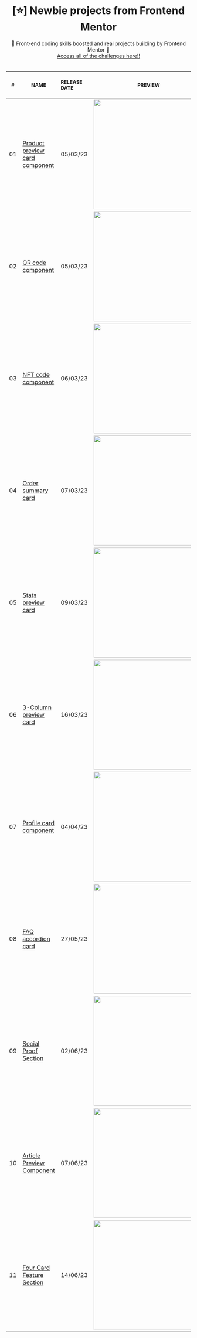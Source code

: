 <h1 align="center"> [⭐] Newbie projects from Frontend Mentor </h1>

<p align="center">
   🚀 Front-end coding skills boosted and real projects building by Frontend Mentor 🚀 <br>
    <a href="https://www.frontendmentor.io/challenges">Access all of the challenges here!!</a><br>
    <br><table>
    <thead>
        <tr>
            <th align="center">
                <img width="20" height="1"> 
                <p>
                    <small>#</small>
                </p>
            </th>
            <th align="center">
                <img width="300" height="1"> 
                <p> 
                    <small>
                        NAME
                    </small>
                </p>
            </th>
            <th align="left">
                <img width="140" height="1">
                <p align="left"> 
                    <small>
                    RELEASE DATE
                    </small>
                </p>
            </th>
            <th align="center">
                <img width="201" height="1">
                <p align="center"> 
                    <small>
                    PREVIEW
                    </small>
                </p>
            </th>
        </tr>
    </thead>
    <tbody>
        <tr>
            <td>01</td>
            <td><a href="https://github.com/DaviSoares-1/Frontend-Mentor--Challenges/tree/main/1%23Product-preview-card-component">Product preview card component </a></td>
            <td>05/03/23</td>
            <td align="center">
            <a href="https://github.com/DaviSoares-1/Frontend-Mentor--Challenges/tree/main/1%23Product-preview-card-component"><img width="300px" src="https://github.com/DaviSoares-1/Frontend-Mentor--Challenges/blob/main/1%23Product-preview-card-component/product-card-preview.jpg" /></a></td>
        </tr>
        <tr>
            <td>02</td>
            <td><a href="https://github.com/DaviSoares-1/Frontend-Mentor--Challenges/tree/main/2%23QR-code-component">QR code component </a></td>
            <td>05/03/23</td>
            <td align="center">
            <a href="https://github.com/DaviSoares-1/Frontend-Mentor--Challenges/tree/main/2%23QR-code-component"><img width="300px" src="https://github.com/DaviSoares-1/Frontend-Mentor--Challenges/blob/main/2%23QR-code-component/qrcode-preview.jpg" /></a></td>
        </tr>
        <tr>
            <td>03</td>
            <td><a href="https://github.com/DaviSoares-1/Frontend-Mentor--Challenges/tree/main/3%23NFT-preview-card-component">NFT code component </a></td>
            <td>06/03/23</td>
            <td align="center">
            <a href="https://github.com/DaviSoares-1/Frontend-Mentor--Challenges/tree/main/3%23NFT-preview-card-component"><img width="300px" src="https://github.com/DaviSoares-1/Frontend-Mentor--Challenges/blob/main/3%23NFT-preview-card-component/NFT-card-preview.jpg" /></a></td>
        </tr>
        <tr>
            <td>04</td>
            <td><a href="https://github.com/DaviSoares-1/Frontend-Mentor--Challenges/tree/main/4%23Order-summary-component">Order summary card </a></td>
            <td>07/03/23</td>
            <td align="center">
            <a href="https://github.com/DaviSoares-1/Frontend-Mentor--Challenges/tree/main/4%23Order-summary-component"><img width="300px" src="https://github.com/DaviSoares-1/Frontend-Mentor--Challenges/blob/main/4%23Order-summary-component/order-summary-preview.jpg" /></a></td>
        </tr>
        <tr>
            <td>05</td>
            <td><a href="https://github.com/DaviSoares-1/Frontend-Mentor--Challenges/tree/main/5%23Stats-preview-card-component">Stats preview card </a></td>
            <td>09/03/23</td>
            <td align="center">
            <a href="https://github.com/DaviSoares-1/Frontend-Mentor--Challenges/tree/main/5%23Stats-preview-card-component"><img width="300px" src="https://github.com/DaviSoares-1/Frontend-Mentor--Challenges/blob/main/5%23Stats-preview-card-component/stats-card-preview.jpg" /></a></td>
        </tr>
         <tr>
            <td>06</td>
            <td><a href="https://github.com/DaviSoares-1/Frontend-Mentor--Challenges/tree/main/6%233-Column-preview-card-component">3-Column preview card </a></td>
            <td>16/03/23</td>
            <td align="center">
            <a href="https://github.com/DaviSoares-1/Frontend-Mentor--Challenges/tree/main/6%233-Column-preview-card-component"><img width="300px" src="https://github.com/DaviSoares-1/Frontend-Mentor--Challenges/blob/main/6%233-Column-preview-card-component/3column-card-design.jpg" /></a></td>
        </tr>
        <tr>
            <td>07</td>
            <td><a href="https://github.com/DaviSoares-1/Frontend-Mentor--Challenges/tree/main/7%23Profile-card-component">Profile card component</a></td>
            <td>04/04/23</td>
            <td align="center">
            <a href="https://github.com/DaviSoares-1/Frontend-Mentor--Challenges/tree/main/7%23Profile-card-component"><img width="300px" src="https://github.com/DaviSoares-1/Frontend-Mentor--Challenges/blob/main/7%23Profile-card-component/desktop-preview.jpg" /></a></td>
        </tr>
        <tr>
            <td>08</td>
            <td><a href="https://github.com/DaviSoares-1/FrontendMentor-Challenges-Newbie/tree/main/8%23FAQ-accordion-card">FAQ accordion card</a></td>
            <td>27/05/23</td>
            <td align="center">
            <a href="https://github.com/DaviSoares-1/FrontendMentor-Challenges-Newbie/tree/main/8%23FAQ-accordion-card"><img width="300px" src="https://github.com/DaviSoares-1/FrontendMentor-Challenges-Newbie/blob/main/8%23FAQ-accordion-card/.github/desktop-preview.jpg" /></a></td>
        </tr>
        <tr>
            <td>09</td>
            <td><a href="https://github.com/DaviSoares-1/FrontendMentor-Challenges-Newbie/tree/main/9%23Social-proof-section">Social Proof Section</a></td>
            <td>02/06/23</td>
            <td align="center">
            <a href="https://github.com/DaviSoares-1/FrontendMentor-Challenges-Newbie/tree/main/9%23Social-proof-section"><img width="300px" src="https://github.com/DaviSoares-1/FrontendMentor-Challenges-Newbie/blob/main/9%23Social-proof-section/.github/desktop-preview.jpg" /></a></td>
        </tr>
        <tr>
            <td>10</td>
            <td><a href="https://github.com/DaviSoares-1/FrontendMentor-Challenges-Newbie/tree/main/10%23-Article-preview-component">Article Preview Component</a></td>
            <td>07/06/23</td>
            <td align="center">
            <a href="https://github.com/DaviSoares-1/FrontendMentor-Challenges-Newbie/tree/main/10%23-Article-preview-component"><img width="300px" src="https://github.com/DaviSoares-1/FrontendMentor-Challenges-Newbie/blob/main/10%23-Article-preview-component/.github/desktop-preview.jpg" /></a></td>
        </tr>
       <tr>
            <td>11</td>
            <td><a href="https://github.com/DaviSoares-1/FrontendMentor-Challenges-Newbie/tree/main/11%23Four-card-feature-section">Four Card Feature Section</a></td>
            <td>14/06/23</td>
            <td align="center">
            <a href="https://github.com/DaviSoares-1/FrontendMentor-Challenges-Newbie/tree/main/11%23Four-card-feature-section"><img width="300px" src="https://github.com/DaviSoares-1/FrontendMentor-Challenges-Newbie/blob/main/11%23Four-card-feature-section/.github/desktop-preview.jpg" /></a></td>
        </tr>
    </tbody>
</table></p>

